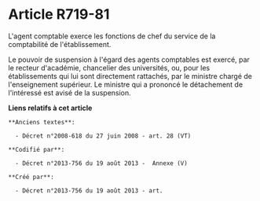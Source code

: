 # Article R719-81

L'agent comptable exerce les fonctions de chef du service de la comptabilité de l'établissement.

Le pouvoir de suspension à l'égard des agents comptables est exercé, par le recteur d'académie, chancelier des universités,
ou, pour les établissements qui lui sont directement rattachés, par le ministre chargé de l'enseignement supérieur. Le
ministre qui a prononcé le détachement de l'intéressé est avisé de la suspension.

**Liens relatifs à cet article**

	**Anciens textes**:

	  - Décret n°2008-618 du 27 juin 2008 - art. 28 (VT)

	**Codifié par**:

	  - Décret n°2013-756 du 19 août 2013 -  Annexe (V)

	**Créé par**:

	  - Décret n°2013-756 du 19 août 2013 - art.
